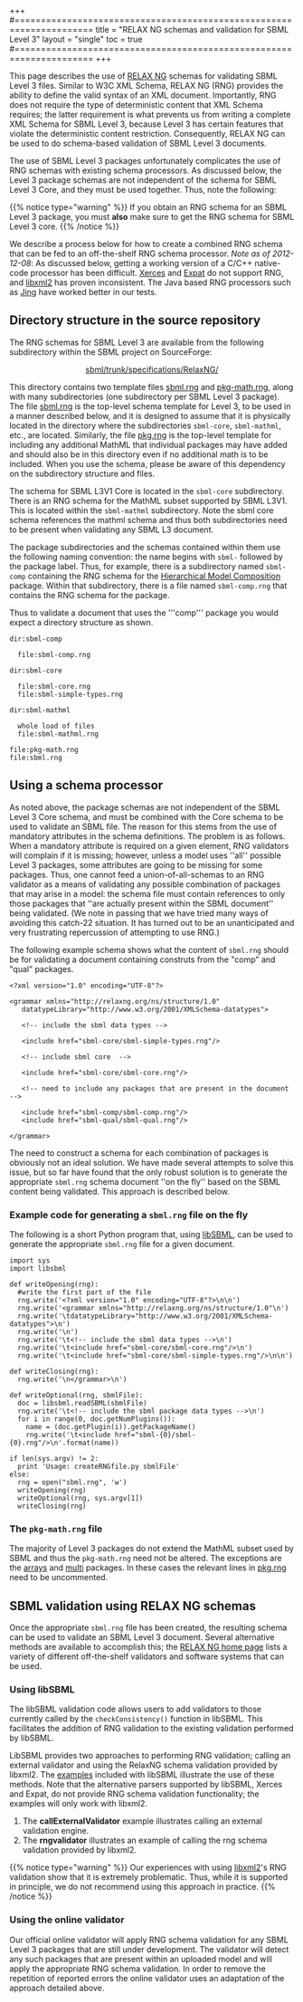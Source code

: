 +++
#=====================================================================
title  = "RELAX NG schemas and validation for SBML Level 3"
layout = "single"
toc    = true
#=====================================================================
+++

This page describes the use of [RELAX NG](http://relaxng.org) schemas for validating SBML Level&nbsp;3 files.  Similar to W3C XML Schema, RELAX&nbsp;NG (RNG) provides the ability to define the valid syntax of an XML document.  Importantly, RNG does not require the type of deterministic content that XML Schema requires; the latter requirement is what prevents us from writing a complete XML Schema for SBML Level&nbsp;3, because Level&nbsp;3 has certain features that violate the deterministic content restriction.  Consequently, RELAX&nbsp;NG can be used to do schema-based validation of SBML Level&nbsp;3 documents.

The use of SBML Level&nbsp;3 packages unfortunately complicates the use of RNG schemas with existing schema processors.  As discussed below, the Level&nbsp;3 package schemas are not independent of the schema for SBML Level&nbsp;3 Core, and they must be used together.  Thus, note the following: 

{{% notice type="warning" %}}
If you obtain an RNG schema for an SBML Level 3 package, you must **also** make sure to get the RNG schema for  SBML Level&nbsp;3 core.
{{% /notice %}}

We describe a process below for how to create a combined RNG schema that can be fed to an off-the-shelf RNG schema processor.  _Note as of 2012-12-08_: As discussed below, getting a working version of a C/C++ native-code processor has been difficult.  [Xerces](https://xerces.apache.org) and [Expat](https://libexpat.github.io) do not support RNG, and [libxml2](http://xmlsoft.org) has proven inconsistent.  The Java based RNG processors such as [Jing](https://relaxng.org/jclark/jing.html) have worked better in our tests.

## Directory structure in the source repository

The RNG schemas for SBML Level 3 are available from the following subdirectory within the SBML project on SourceForge: 

<p align="center">
<a href="https://sourceforge.net/p/sbml/code/HEAD/tree/trunk/specifications/RelaxNG/">sbml/trunk/specifications/RelaxNG/</a>
</p>

This directory contains two template files [sbml.rng](https://sourceforge.net/p/sbml/code/HEAD/tree/trunk/specifications/RelaxNG/sbml.rng) and [pkg-math.rng](https://sourceforge.net/p/sbml/code/HEAD/tree/trunk/specifications/RelaxNG/pkg-math.rng), along with many subdirectories (one subdirectory per SBML Level&nbsp;3 package). The file [sbml.rng](https://sourceforge.net/p/sbml/code/HEAD/tree/trunk/specifications/RelaxNG/sbml.rng) is the top-level schema template for Level&nbsp;3, to be used in a manner described below, and it is designed to assume that it is physically located in the directory where the subdirectories <code>sbml-core</code>, <code>sbml-mathml</code>, etc., are located.  Similarly, the file [pkg.rng](https://sourceforge.net/p/sbml/code/HEAD/tree/trunk/specifications/RelaxNG/pkg-math.rng) is the top-level template for including any additional MathML that individual packages may have added and should also be in this directory even if no additional math is to be included.  When you use the schema, please be aware of this dependency on the subdirectory structure and files.

The schema for SBML L3V1 Core is located in the <code>sbml-core</code> subdirectory.  There is an RNG schema for the MathML subset supported by SBML L3V1. This is located within the <code>sbml-mathml</code> subdirectory. Note the sbml core schema references the mathml schema and thus both subdirectories need to be present when validating any SBML L3 document.

The package subdirectories and the schemas contained within them use the following naming convention: the name begins with <code>sbml-</code> followed by the package label.  Thus, for example, there is a subdirectory named <code>sbml-comp</code> containing the RNG schema for the [Hierarchical Model Composition](/documents/specifications/sbml-level-3/comp) package.  Within that subdirectory, there is a file named <code>sbml-comp.rng</code> that contains the RNG schema for the package.

Thus to validate a document that uses the '''comp''' package you would expect a directory structure as shown.

```
dir:sbml-comp

  file:sbml-comp.rng

dir:sbml-core

  file:sbml-core.rng
  file:sbml-simple-types.rng

dir:sbml-mathml

  whole load of files
  file:sbml-mathml.rng

file:pkg-math.rng
file:sbml.rng
```


## Using a schema processor

As noted above, the package schemas are not independent of the SBML Level&nbsp;3 Core schema, and must be combined with the Core schema to be used to validate an SBML file.  The reason for this stems from the use of mandatory attributes in the schema definitions. The problem is as follows. When a mandatory attribute is required on a given element, RNG validators will complain if it is missing; however, unless a model uses ''all'' possible Level&nbsp;3 packages, some attributes are going to be missing for some packages.  Thus, one cannot feed a union-of-all-schemas to an RNG validator as a means of validating any possible combination of packages that may arise in a model: the schema file must contain references to only those packages that ''are actually present within the SBML document'' being validated.  (We note in passing that we have tried many ways of avoiding this catch-22 situation. It has turned out to be an unanticipated and very frustrating repercussion of attempting to use RNG.)

The following example schema shows what the content of <code>sbml.rng</code> should be for validating a document containing construts from the "comp" and "qual" packages. 

```
<?xml version="1.0" encoding="UTF-8"?>

<grammar xmlns="http://relaxng.org/ns/structure/1.0"
   datatypeLibrary="http://www.w3.org/2001/XMLSchema-datatypes">

   <!-- include the sbml data types -->

   <include href="sbml-core/sbml-simple-types.rng"/>

   <!-- include sbml core  -->

   <include href="sbml-core/sbml-core.rng"/>

   <!-- need to include any packages that are present in the document -->

   <include href="sbml-comp/sbml-comp.rng"/>
   <include href="sbml-qual/sbml-qual.rng"/>

</grammar>
```


The need to construct a schema for each combination of packages is obviously not an ideal solution.  We have made several attempts to solve this issue, but so far have found that the only robust solution is to generate the appropriate <code>sbml.rng</code> schema document ''on the fly'' based on the SBML content being validated.  This approach is described below.

### Example code for generating a <code>sbml.rng</code> file on the fly

The following is a short Python program that, using [libSBML](/software/libsbml), can be used to generate the appropriate <code>sbml.rng</code> file for a given document.

```
import sys
import libsbml

def writeOpening(rng):  
  #write the first part of the file
  rng.write('<?xml version="1.0" encoding="UTF-8"?>\n\n')
  rng.write('<grammar xmlns="http://relaxng.org/ns/structure/1.0"\n')
  rng.write('\tdatatypeLibrary="http://www.w3.org/2001/XMLSchema-datatypes">\n')
  rng.write('\n')
  rng.write('\t<!-- include the sbml data types -->\n')
  rng.write('\t<include href="sbml-core/sbml-core.rng"/>\n')
  rng.write('\t<include href="sbml-core/sbml-simple-types.rng"/>\n\n')

def writeClosing(rng):
  rng.write('\n</grammar>\n')
  
def writeOptional(rng, sbmlFile):
  doc = libsbml.readSBML(sbmlFile)
  rng.write('\t<!-- include the sbml package data types -->\n')
  for i in range(0, doc.getNumPlugins()):
    name = (doc.getPlugin(i)).getPackageName()
    rng.write('\t<include href="sbml-{0}/sbml-{0}.rng"/>\n'.format(name))

if len(sys.argv) != 2:
  print 'Usage: createRNGfile.py sbmlFile'
else:
  rng = open("sbml.rng", 'w')
  writeOpening(rng)
  writeOptional(rng, sys.argv[1])
  writeClosing(rng)
```

### The <code>pkg-math.rng</code> file

The majority of Level 3 packages do not extend the MathML subset used by SBML and thus the `pkg-math.rng` need not be altered.  The exceptions are the [arrays](/documents/specifications/sbml-level-3/arrays) and  [multi](/documents/specifications/sbml-level-3/multi)  packages. In these cases the relevant lines in [pkg.rng](https://sourceforge.net/p/sbml/code/HEAD/tree/trunk/specifications/RelaxNG/pkg-math.rng) need to be uncommented.


## SBML validation using RELAX NG schemas

Once the appropriate <code>sbml.rng</code> file has been created, the resulting schema can be used to validate an SBML Level&nbsp;3 document. Several alternative methods are available to accomplish this; the [RELAX NG home page](http://relaxng.org/) lists a variety of different off-the-shelf validators and software systems that can be used.

### Using libSBML

The libSBML validation code allows users to add validators to those currently called by the <code>checkConsistency()</code> function in libSBML.  This facilitates the addition of RNG validation to the existing validation performed by libSBML. 

LibSBML provides two approaches to performing RNG validation; calling an external validator and using the RelaxNG schema validation provided by libxml2.  The [examples](http://sbml.svn.sourceforge.net/viewvc/sbml/trunk/libsbml/examples/c%2B%2B/) included with libSBML illustrate the use of these methods.  Note that the alternative parsers supported by libSBML, Xerces and Expat, do not provide RNG schema validation functionality; the examples will only work with libxml2.

1. The **callExternalValidator** example illustrates calling an external validation engine.
2. The **rngvalidator** illustrates an example of calling the rng schema validation provided by libxml2.

{{% notice type="warning" %}}
Our experiences with using [libxml2](http://xmlsoft.org)'s RNG validation show that it is extremely problematic. Thus, while it is supported in principle, we do not recommend using this approach in practice.
{{% /notice %}}

###  Using the online validator

Our official online validator will apply RNG schema validation for any SBML Level&nbsp;3 packages that are still under development. The validator will detect any such packages that are present within an uploaded model and will apply the appropriate RNG schema validation.  In order to remove the repetition of reported errors the online validator uses an adaptation of the approach detailed above.
